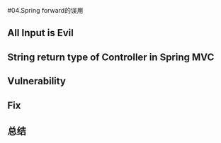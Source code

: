 #04.Spring forward的误用

## All Input is Evil

## String return type of Controller in Spring MVC

## Vulnerability

## Fix

## 总结
